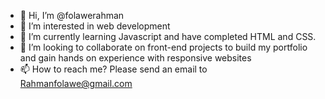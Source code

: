 - 👋 Hi, I’m @folawerahman
- 👀 I’m interested in web development
- 🌱 I’m currently learning Javascript and have completed HTML and CSS. 
- 💞️ I’m looking to collaborate on front-end projects to build my portfolio and gain hands on experience with responsive websites
- 📫 How to reach me? Please send an email to Rahmanfolawe@gmail.com

<!---
folawerahman/folawerahman is a ✨ special ✨ repository because its `README.md` (this file) appears on your GitHub profile.
You can click the Preview link to take a look at your changes.
--->
